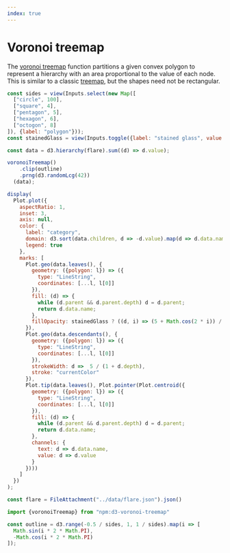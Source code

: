 ```yaml
---
index: true
---
```


# Voronoi treemap

The [voronoi treemap](https://github.com/Kcnarf/d3-voronoi-treemap) function partitions a given convex polygon to represent a hierarchy with an area proportional to the value of each node. This is similar to a classic [treemap](/d3/treemap), but the shapes need not be rectangular.

```js
const sides = view(Inputs.select(new Map([
  ["circle", 100],
  ["square", 4],
  ["pentagon", 5],
  ["hexagon", 6],
  ["octogon", 8]
]), {label: "polygon"}));
const stainedGlass = view(Inputs.toggle({label: "stained glass", value: true}));
```

```js echo
const data = d3.hierarchy(flare).sum((d) => d.value);

voronoiTreemap()
    .clip(outline)
    .prng(d3.randomLcg(42))
  (data);

display(
  Plot.plot({
    aspectRatio: 1,
    inset: 3,
    axis: null,
    color: {
      label: "category",
      domain: d3.sort(data.children, d => -d.value).map(d => d.data.name),
      legend: true
    },
    marks: [
      Plot.geo(data.leaves(), {
        geometry: ({polygon: l}) => ({
          type: "LineString",
          coordinates: [...l, l[0]]
        }),
        fill: (d) => {
          while (d.parent && d.parent.depth) d = d.parent;
          return d.data.name;
        },
        fillOpacity: stainedGlass ? ((d, i) => (5 + Math.cos(2 * i)) / 6) : 0.8,
      }),
      Plot.geo(data.descendants(), {
        geometry: ({polygon: l}) => ({
          type: "LineString",
          coordinates: [...l, l[0]]
        }),
        strokeWidth: d =>  5 / (1 + d.depth),
        stroke: "currentColor"
      }),
      Plot.tip(data.leaves(), Plot.pointer(Plot.centroid({
        geometry: ({polygon: l}) => ({
          type: "LineString",
          coordinates: [...l, l[0]]
        }),
        fill: (d) => {
          while (d.parent && d.parent.depth) d = d.parent;
          return d.data.name;
        },
        channels: {
          text: d => d.data.name,
          value: d => d.value
        }
      })))
    ]
  })
);
```

```js echo
const flare = FileAttachment("../data/flare.json").json()
```

```js echo
import {voronoiTreemap} from "npm:d3-voronoi-treemap"
```

```js echo
const outline = d3.range(-0.5 / sides, 1, 1 / sides).map(i => [
  Math.sin(i * 2 * Math.PI),
  -Math.cos(i * 2 * Math.PI)
]);
```
